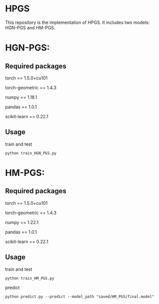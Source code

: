 # HPGS

This repository is the implementation of HPGS. It includes two models: HGN-PGS and HM-PGS.

# HGN-PGS:

## Required packages

torch == 1.5.0+cu101

torch-geometric == 1.4.3 

numpy == 1.18.1

pandas == 1.0.1

scikit-learn == 0.22.1

## Usage

train and test 

```python train_HGN_PGS.py```

# HM-PGS:

## Required packages

torch == 1.5.0+cu101

torch-geometric == 1.4.3

numpy == 1.22.1

pandas == 1.0.1

scikit-learn == 0.22.1

## Usage

train and test 

```python train_HM_PGS.py```

predict

```python predict.py --predict --model_path "saved/HM_PGS/final.model"```



